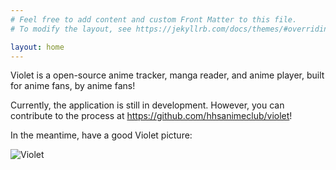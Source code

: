 ```yaml
---
# Feel free to add content and custom Front Matter to this file.
# To modify the layout, see https://jekyllrb.com/docs/themes/#overriding-theme-defaults

layout: home
---
```

Violet is a open-source anime tracker, manga reader, and anime player, built for anime fans, by anime fans!

Currently, the application is still in development. However, you can contribute to the process at <https://github.com/hhsanimeclub/violet>!

In the meantime, have a good Violet picture:

![Violet](https://static.wikia.nocookie.net/violet-evergarden/images/a/ae/Violet_Evergarden.png/revision/latest?cb=20180209195829)